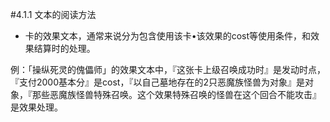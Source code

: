 #4.1.1        文本的阅读方法
* 卡的效果文本，通常来说分为包含使用该卡•该效果的cost等使用条件，和效果结算时的处理。

例：「操纵死灵的傀儡师」的效果文本中，『这张卡上级召唤成功时』是发动时点，『支付2000基本分』是cost，『以自己墓地存在的2只恶魔族怪兽为对象』是对象，『那些恶魔族怪兽特殊召唤。这个效果特殊召唤的怪兽在这个回合不能攻击』是效果处理。
